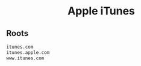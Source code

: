


<h1 align="center">Apple iTunes</h1>  


## Roots


```html
itunes.com
itunes.apple.com
www.itunes.com
```  

<br>
